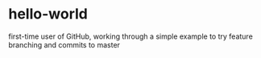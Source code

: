 # hello-world

first-time user of GitHub, working through a simple example to try feature branching and commits to master
